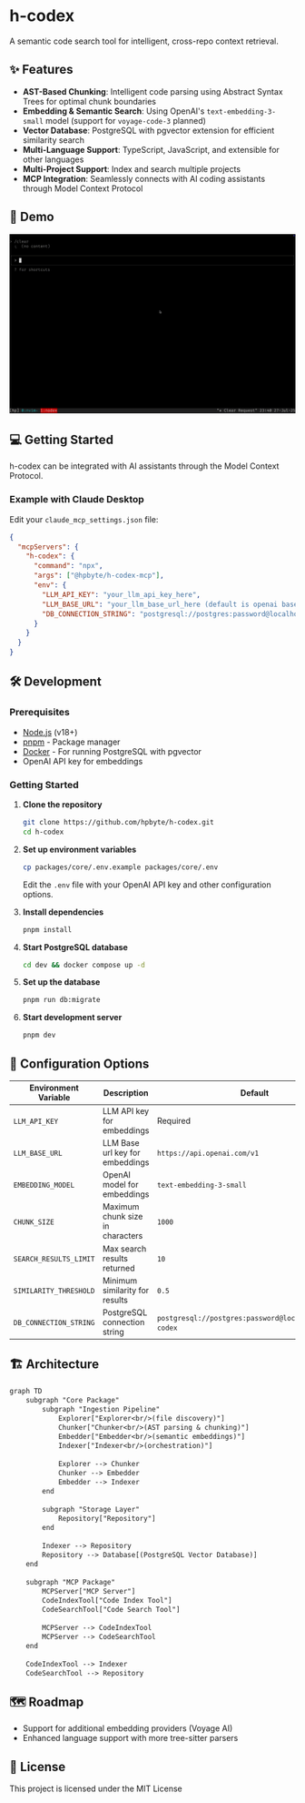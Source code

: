 # h-codex

A semantic code search tool for intelligent, cross-repo context retrieval.

## ✨ Features

- **AST-Based Chunking**: Intelligent code parsing using Abstract Syntax Trees for optimal chunk boundaries
- **Embedding & Semantic Search**: Using OpenAI's `text-embedding-3-small` model (support for `voyage-code-3` planned)
- **Vector Database**: PostgreSQL with pgvector extension for efficient similarity search
- **Multi-Language Support**: TypeScript, JavaScript, and extensible for other languages
- **Multi-Project Support**: Index and search multiple projects
- **MCP Integration**: Seamlessly connects with AI coding assistants through Model Context Protocol

## 🚀 Demo

![demo](./assets/demo-1.gif)

## 💻 Getting Started

h-codex can be integrated with AI assistants through the Model Context Protocol.

### Example with Claude Desktop

Edit your `claude_mcp_settings.json` file:

```json
{
  "mcpServers": {
    "h-codex": {
      "command": "npx",
      "args": ["@hpbyte/h-codex-mcp"],
      "env": {
        "LLM_API_KEY": "your_llm_api_key_here", 
        "LLM_BASE_URL": "your_llm_base_url_here (default is openai baseurl: https://api.openai.com/v1)",
        "DB_CONNECTION_STRING": "postgresql://postgres:password@localhost:5432/h-codex"
      }
    }
  }
}
```

## 🛠️ Development

### Prerequisites

- [Node.js](https://nodejs.org/) (v18+)
- [pnpm](https://pnpm.io/) - Package manager
- [Docker](https://www.docker.com/) - For running PostgreSQL with pgvector
- OpenAI API key for embeddings

### Getting Started

1. **Clone the repository**

   ```bash
   git clone https://github.com/hpbyte/h-codex.git
   cd h-codex
   ```

2. **Set up environment variables**

   ```bash
   cp packages/core/.env.example packages/core/.env
   ```

   Edit the `.env` file with your OpenAI API key and other configuration options.

3. **Install dependencies**

   ```bash
   pnpm install
   ```

4. **Start PostgreSQL database**

   ```bash
   cd dev && docker compose up -d
   ```

5. **Set up the database**

   ```bash
   pnpm run db:migrate
   ```

6. **Start development server**

   ```bash
   pnpm dev
   ```

## 🔧 Configuration Options

| Environment Variable   | Description                      | Default                                                 |
|------------------------|----------------------------------| ------------------------------------------------------- |
| `LLM_API_KEY`          | LLM API key for embeddings       | Required                                                |
| `LLM_BASE_URL`         | LLM Base url key for embeddings  | `https://api.openai.com/v1`                                                |
| `EMBEDDING_MODEL`      | OpenAI model for embeddings      | `text-embedding-3-small`                                |
| `CHUNK_SIZE`           | Maximum chunk size in characters | `1000`                                                  |
| `SEARCH_RESULTS_LIMIT` | Max search results returned      | `10`                                                    |
| `SIMILARITY_THRESHOLD` | Minimum similarity for results   | `0.5`                                                   |
| `DB_CONNECTION_STRING` | PostgreSQL connection string     | `postgresql://postgres:password@localhost:5432/h-codex` |

## 🏗️ Architecture

```mermaid
graph TD
    subgraph "Core Package"
        subgraph "Ingestion Pipeline"
            Explorer["Explorer<br/>(file discovery)"]
            Chunker["Chunker<br/>(AST parsing & chunking)"]
            Embedder["Embedder<br/>(semantic embeddings)"]
            Indexer["Indexer<br/>(orchestration)"]

            Explorer --> Chunker
            Chunker --> Embedder
            Embedder --> Indexer
        end

        subgraph "Storage Layer"
            Repository["Repository"]
        end

        Indexer --> Repository
        Repository --> Database[(PostgreSQL Vector Database)]
    end

    subgraph "MCP Package"
        MCPServer["MCP Server"]
        CodeIndexTool["Code Index Tool"]
        CodeSearchTool["Code Search Tool"]

        MCPServer --> CodeIndexTool
        MCPServer --> CodeSearchTool
    end

    CodeIndexTool --> Indexer
    CodeSearchTool --> Repository
```

## 🗺️ Roadmap

- Support for additional embedding providers (Voyage AI)
- Enhanced language support with more tree-sitter parsers

## 📄 License

This project is licensed under the MIT License
